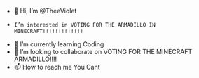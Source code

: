 - 👋 Hi, I’m @TheeViolet
-     I’m interested in VOTING FOR THE ARMADILLO IN MINECRAFT!!!!!!!!!!!!!
- 🌱 I’m currently learning Coding
- 💞️ I’m looking to collaborate on VOTING FOR THE MINECRAFT ARMADILLO!!!!
- 📫 How to reach me You Cant

<!---
TheeViolet/TheeViolet is a ✨ special ✨ repository because its `README.md` (this file) appears on your GitHub profile.
You can click the Preview link to take a look at your changes.
--->
